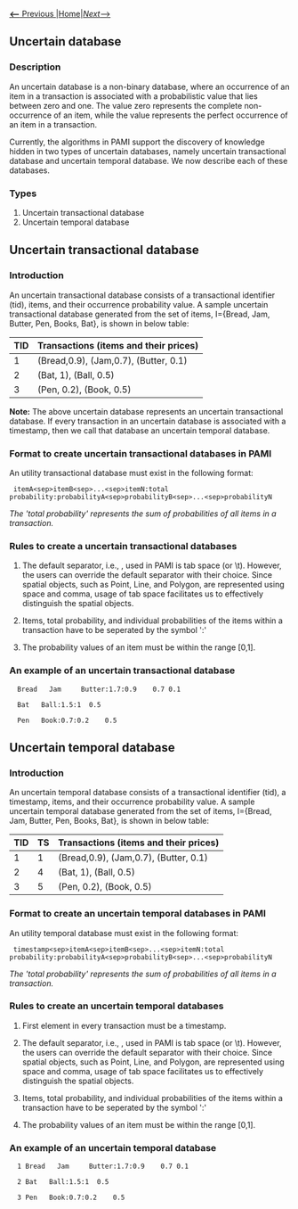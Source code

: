 [__<--__ Previous ](utilityDatabase.html)|[Home](index.html)|[_Next_-->](locationDatabase.html)

## Uncertain database

### Description
An uncertain database is a non-binary database, where an occurrence of an item in a transaction is associated with a 
probabilistic value that lies between zero and one. The value zero represents the complete non-occurrence of an item, while the 
value represents the perfect occurrence of an item in a transaction.

Currently, the algorithms in PAMI support the discovery of knowledge hidden in two types of uncertain databases, namely uncertain transactional database and uncertain temporal database.
We now describe each of these databases.

### Types
1. Uncertain transactional database
2. Uncertain temporal database

## Uncertain transactional database
### Introduction
An uncertain transactional database consists of a transactional identifier (tid), items, and their occurrence probability value.
A sample uncertain transactional database generated from the set of items, I={Bread, Jam, Butter, Pen, Books, Bat},
is shown in below table:

TID |  Transactions (items and their prices)
     --- | -----
1   | (Bread,0.9), (Jam,0.7), (Butter, 0.1)
2   | (Bat, 1), (Ball, 0.5)
3   | (Pen, 0.2), (Book, 0.5) 

__Note:__ The above uncertain database represents an uncertain transactional database. If every transaction in an uncertain database
is associated with a timestamp, then we call that database an uncertain temporal database.

### Format to create uncertain transactional databases in PAMI
An utility transactional database must exist in the following format:

     itemA<sep>itemB<sep>...<sep>itemN:total probability:probabilityA<sep>probabilityB<sep>...<sep>probabilityN

_The 'total probability' represents the sum of probabilities of all items in a transaction._

### Rules to create a uncertain transactional databases
1. The default separator, i.e., <sep>, used in PAMI is tab space (or \t). However, the users can override the default
    separator with their choice. Since spatial objects, such as Point, Line, and Polygon, are represented using space
    and comma, usage of tab space facilitates us to effectively distinguish the spatial objects.

2. Items, total probability, and individual probabilities of the items within a transaction have to be seperated by the symbol ':'
3. The probability values of an item must be within the range [0,1]. 

### An example of an uncertain transactional database

      Bread   Jam     Butter:1.7:0.9    0.7 0.1

      Bat   Ball:1.5:1  0.5

      Pen   Book:0.7:0.2    0.5
## Uncertain temporal database
### Introduction
An uncertain temporal database consists of a transactional identifier (tid), a timestamp, items, and their occurrence probability value.
A sample uncertain temporal database generated from the set of items, I={Bread, Jam, Butter, Pen, Books, Bat},
is shown in below table:

TID | TS  | Transactions (items and their prices)
     --- |-----| -----
1   | 1   |(Bread,0.9), (Jam,0.7), (Butter, 0.1)
2   | 4   |(Bat, 1), (Ball, 0.5)
3   | 5   |(Pen, 0.2), (Book, 0.5) 

### Format to create an uncertain temporal databases in PAMI
An utility temporal database must exist in the following format:

     timestamp<sep>itemA<sep>itemB<sep>...<sep>itemN:total probability:probabilityA<sep>probabilityB<sep>...<sep>probabilityN

_The 'total probability' represents the sum of probabilities of all items in a transaction._

### Rules to create an uncertain temporal databases
1. First element in every transaction must be a timestamp.
2. The default separator, i.e., <sep>, used in PAMI is tab space (or \t). However, the users can override the default
   separator with their choice. Since spatial objects, such as Point, Line, and Polygon, are represented using space
   and comma, usage of tab space facilitates us to effectively distinguish the spatial objects.

3. Items, total probability, and individual probabilities of the items within a transaction have to be seperated by the symbol ':'
4. The probability values of an item must be within the range [0,1].

### An example of an uncertain temporal database

      1 Bread   Jam     Butter:1.7:0.9    0.7 0.1

      2 Bat   Ball:1.5:1  0.5

      3 Pen   Book:0.7:0.2    0.5
